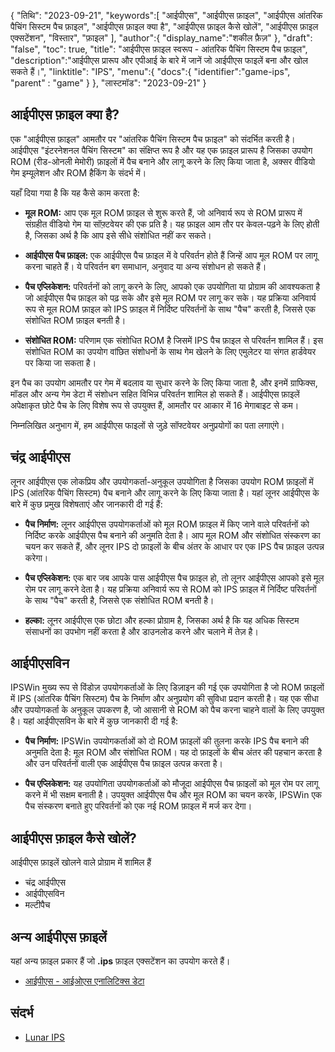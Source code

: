 {
"तिथि": "2023-09-21",
   "keywords":[
"आईपीएस",
"आईपीएस फ़ाइल",
"आईपीएस आंतरिक पैचिंग सिस्टम पैच फ़ाइल",
"आईपीएस फ़ाइल क्या है",
"आईपीएस फ़ाइल कैसे खोलें",
"आईपीएस फ़ाइल एक्सटेंशन",
"विस्तार",
"फ़ाइल"
],
   "author":{
"display_name":"शकील फ़ैज़"
},
"draft": "false",
"toc": true,
"title": "आईपीएस फ़ाइल स्वरूप - आंतरिक पैचिंग सिस्टम पैच फ़ाइल",
   "description":"आईपीएस प्रारूप और एपीआई के बारे में जानें जो आईपीएस फाइलें बना और खोल सकते हैं।",
"linktitle": "IPS",
   "menu":{
      "docs":{
         "identifier":"game-ips",
"parent" : "game"
}
},
"लास्टमॉड": "2023-09-21"
}

## आईपीएस फ़ाइल क्या है?

एक "आईपीएस फ़ाइल" आमतौर पर "आंतरिक पैचिंग सिस्टम पैच फ़ाइल" को संदर्भित करती है। आईपीएस "इंटरनेशनल पैचिंग सिस्टम" का संक्षिप्त रूप है और यह एक फ़ाइल प्रारूप है जिसका उपयोग ROM (रीड-ओनली मेमोरी) फ़ाइलों में पैच बनाने और लागू करने के लिए किया जाता है, अक्सर वीडियो गेम इम्यूलेशन और ROM हैकिंग के संदर्भ में।

यहाँ दिया गया है कि यह कैसे काम करता है:

- **मूल ROM:** आप एक मूल ROM फ़ाइल से शुरू करते हैं, जो अनिवार्य रूप से ROM प्रारूप में संग्रहीत वीडियो गेम या सॉफ़्टवेयर की एक प्रति है। यह फ़ाइल आम तौर पर केवल-पढ़ने के लिए होती है, जिसका अर्थ है कि आप इसे सीधे संशोधित नहीं कर सकते।

- **आईपीएस पैच फ़ाइल:** एक आईपीएस पैच फ़ाइल में वे परिवर्तन होते हैं जिन्हें आप मूल ROM पर लागू करना चाहते हैं। ये परिवर्तन बग समाधान, अनुवाद या अन्य संशोधन हो सकते हैं।

- **पैच एप्लिकेशन:** परिवर्तनों को लागू करने के लिए, आपको एक उपयोगिता या प्रोग्राम की आवश्यकता है जो आईपीएस पैच फ़ाइल को पढ़ सके और इसे मूल ROM पर लागू कर सके। यह प्रक्रिया अनिवार्य रूप से मूल ROM फ़ाइल को IPS फ़ाइल में निर्दिष्ट परिवर्तनों के साथ "पैच" करती है, जिससे एक संशोधित ROM फ़ाइल बनती है।

- **संशोधित ROM:** परिणाम एक संशोधित ROM है जिसमें IPS पैच फ़ाइल से परिवर्तन शामिल हैं। इस संशोधित ROM का उपयोग वांछित संशोधनों के साथ गेम खेलने के लिए एमुलेटर या संगत हार्डवेयर पर किया जा सकता है।

इन पैच का उपयोग आमतौर पर गेम में बदलाव या सुधार करने के लिए किया जाता है, और इनमें ग्राफिक्स, मॉडल और अन्य गेम डेटा में संशोधन सहित विभिन्न परिवर्तन शामिल हो सकते हैं। आईपीएस फ़ाइलें अपेक्षाकृत छोटे पैच के लिए विशेष रूप से उपयुक्त हैं, आमतौर पर आकार में 16 मेगाबाइट से कम।

निम्नलिखित अनुभाग में, हम आईपीएस फाइलों से जुड़े सॉफ्टवेयर अनुप्रयोगों का पता लगाएंगे।

## चंद्र आईपीएस

लूनर आईपीएस एक लोकप्रिय और उपयोगकर्ता-अनुकूल उपयोगिता है जिसका उपयोग ROM फ़ाइलों में IPS (आंतरिक पैचिंग सिस्टम) पैच बनाने और लागू करने के लिए किया जाता है। यहां लूनर आईपीएस के बारे में कुछ प्रमुख विशेषताएं और जानकारी दी गई हैं:

- **पैच निर्माण:** लूनर आईपीएस उपयोगकर्ताओं को मूल ROM फ़ाइल में किए जाने वाले परिवर्तनों को निर्दिष्ट करके आईपीएस पैच बनाने की अनुमति देता है। आप मूल ROM और संशोधित संस्करण का चयन कर सकते हैं, और लूनर IPS दो फ़ाइलों के बीच अंतर के आधार पर एक IPS पैच फ़ाइल उत्पन्न करेगा।

- **पैच एप्लिकेशन:** एक बार जब आपके पास आईपीएस पैच फ़ाइल हो, तो लूनर आईपीएस आपको इसे मूल रोम पर लागू करने देता है। यह प्रक्रिया अनिवार्य रूप से ROM को IPS फ़ाइल में निर्दिष्ट परिवर्तनों के साथ "पैच" करती है, जिससे एक संशोधित ROM बनती है।

- **हल्का:** लूनर आईपीएस एक छोटा और हल्का प्रोग्राम है, जिसका अर्थ है कि यह अधिक सिस्टम संसाधनों का उपभोग नहीं करता है और डाउनलोड करने और चलाने में तेज़ है।

## आईपीएसविन

IPSWin मुख्य रूप से विंडोज़ उपयोगकर्ताओं के लिए डिज़ाइन की गई एक उपयोगिता है जो ROM फ़ाइलों में IPS (आंतरिक पैचिंग सिस्टम) पैच के निर्माण और अनुप्रयोग की सुविधा प्रदान करती है। यह एक सीधा और उपयोगकर्ता के अनुकूल उपकरण है, जो आसानी से ROM को पैच करना चाहने वालों के लिए उपयुक्त है। यहां आईपीएसविन के बारे में कुछ जानकारी दी गई है:

- **पैच निर्माण:** IPSWin उपयोगकर्ताओं को दो ROM फ़ाइलों की तुलना करके IPS पैच बनाने की अनुमति देता है: मूल ROM और संशोधित ROM। यह दो फ़ाइलों के बीच अंतर की पहचान करता है और उन परिवर्तनों वाली एक आईपीएस पैच फ़ाइल उत्पन्न करता है।

- **पैच एप्लिकेशन:** यह उपयोगिता उपयोगकर्ताओं को मौजूदा आईपीएस पैच फ़ाइलों को मूल रोम पर लागू करने में भी सक्षम बनाती है। उपयुक्त आईपीएस पैच और मूल ROM का चयन करके, IPSWin एक पैच संस्करण बनाते हुए परिवर्तनों को एक नई ROM फ़ाइल में मर्ज कर देगा।

## आईपीएस फ़ाइल कैसे खोलें?

आईपीएस फ़ाइलें खोलने वाले प्रोग्राम में शामिल हैं

- चंद्र आईपीएस
- आईपीएसविन
- मल्टीपैच

## अन्य आईपीएस फ़ाइलें

यहां अन्य फ़ाइल प्रकार हैं जो **.ips** फ़ाइल एक्सटेंशन का उपयोग करते हैं।

- [आईपीएस - आईओएस एनालिटिक्स डेटा](/hi/misc/ips/)

## संदर्भ
* [Lunar IPS](https://www.romhacking.net/utilities/240/)
